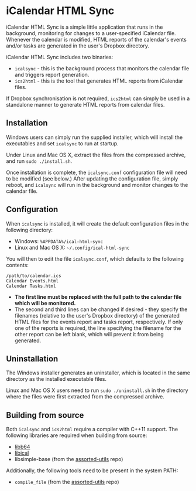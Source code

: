 iCalendar HTML Sync
===================

iCalendar HTML Sync is a simple little application that runs in the background, monitoring for changes to a user-specified iCalendar file. Whenever the calendar is modified, HTML reports of the calendar's events and/or tasks are generated in the user's Dropbox directory.

iCalendar HTML Sync includes two binaries:

- `icalsync` - this is the background process that monitors the calendar file and triggers report generation.
- `ics2html` - this is the tool that generates HTML reports from iCalendar files.

If Dropbox synchronisation is not required, `ics2html` can simply be used in a standalone manner to generate HTML reports from calendar files.


Installation
------------

Windows users can simply run the supplied installer, which will install the executables and set `icalsync` to run at startup.

Under Linux and Mac OS X, extract the files from the compressed archive, and run `sudo ./install.sh`.

Once installation is complete, the `icalsync.conf` configuration file will need to be modified (see below.) After updating the configuration file, simply reboot, and `icalsync` will run in the background and monitor changes to the calendar file.


Configuration
-------------

When `icalsync` is installed, it will create the default configuration files in the following directory:

- Windows: `%APPDATA%/ical-html-sync`
- Linux and Mac OS X: `~/.config/ical-html-sync`

You will then to edit the file `icalsync.conf`, which defaults to the following contents:

```
/path/to/calendar.ics
Calendar Events.html
Calendar Tasks.html
```

- **The first line must be replaced with the full path to the calendar file which will be monitored.**
- The second and third lines can be changed if desired - they specify the filenames (relative to the user's Dropbox directory) of the generated HTML files for the events report and tasks report, respectively. If only one of the reports is required, the line specifying the filename for the other report can be left blank, which will prevent it from being generated.


Uninstallation
--------------

The Windows installer generates an uninstaller, which is located in the same directory as the installed executable files.

Linux and Mac OS X users need to run `sudo ./uninstall.sh` in the directory where the files were first extracted from the compressed archive.


Building from source
--------------------

Both `icalsync` and `ics2html` require a compiler with C++11 support. The following libraries are required when building from source:

- [libb64](http://libb64.sourceforge.net/)
- [libical](http://libical.github.io/libical/)
- libsimple-base (from the [assorted-utils](https://github.com/adamrehn/assorted-utils) repo)

Additionally, the following tools need to be present in the system PATH:

- `compile_file` (from the [assorted-utils](https://github.com/adamrehn/assorted-utils) repo)
